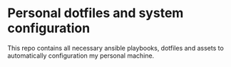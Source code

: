 # Personal dotfiles and system configuration

This repo contains all necessary ansible playbooks, dotfiles and assets to automatically configuration my personal machine.

